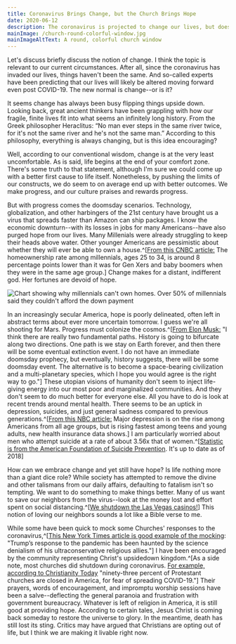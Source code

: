 ```yaml
---
title: Coronavirus Brings Change, but the Church Brings Hope
date: 2020-06-12
description: The coronavirus is projected to change our lives, but does this change bring hope?
mainImage: /church-round-colorful-window.jpg
mainImageAltText: A round, colorful church window
---
```

Let's discuss briefly discuss the notion of change. I think the topic is relevant to our current circumstances. After all, since the coronavirus has invaded our lives, things haven't been the same. And so-called experts have been predicting that our lives will likely be altered moving forward even post COVID-19. The new normal is change--or is it? 

It seems change has always been busy flipping things upside down. Looking back, great ancient thinkers have been grappling with how our fragile, finite lives fit into what seems an infinitely long history. From the Greek philosopher Heraclitus: “No man ever steps in the same river twice, for it's not the same river and he's not the same man.” According to this philosophy, everything is always changing, but is this idea encouraging?

Well, according to our conventional wisdom, change is at the very least uncomfortable. As is said, life begins at the end of your comfort zone. There's some truth to that statement, although I'm sure we could come up with a better first cause to life itself. Nonetheless, by pushing the limits of our constructs, we do seem to on average end up with better outcomes. We make progress, and our culture praises and rewards progress.

But with progress comes the doomsday scenarios. Technology, globalization, and other harbingers of the 21st century have brought us a virus that spreads faster than Amazon can ship packages. I know the economic downturn--with its losses in jobs for many Americans--have also purged hope from our lives. Many Millenials were already struggling to keep their heads above water. Other younger Americans are pessimistic about whether they will ever be able to own a house.^[[From this CNBC article:](https://www.cnbc.com/2019/08/30/homeownership-eludes-millions-of-millennials-heres-why.html) The homeownership rate among millennials, ages 25 to 34, is around 8 percentage points lower than it was for Gen Xers and baby boomers when they were in the same age group.] Change makes for a distant, indifferent god. Her fortunes are devoid of hope.

![Chart showing why millennials can't own homes. Over 50% of millennials said they couldn't afford the down payment](/assets/images/why-millennials-are-not-homeowners.png)

In an increasingly secular America, hope is poorly delineated, often left in abstract terms about ever more uncertain tomorrow. I guess we're all shooting for Mars. Progress must colonize the cosmos.^[[From Elon Musk:](https://www.liebertpub.com/doi/abs/10.1089/space.2017.29009.emu?journalCode=space) "I think there are really two fundamental paths. History is going to bifurcate along two directions. One path is we stay on Earth forever, and then there will be some eventual extinction event. I do not have an immediate doomsday prophecy, but eventually, history suggests, there will be some doomsday event. The alternative is to become a space-bearing civilization and a multi-planetary species, which I hope you would agree is the right way to go."] These utopian visions of humanity don't seem to inject life-giving energy into our most poor and marginalized communities. And they don't seem to do much better for everyone else. All you have to do is look at recent trends around mental health. There seems to be an uptick in depression, suicides, and just general sadness compared to previous generations.^[[From this NBC article:](https://www.nbcnews.com/health/health-news/major-depression-rise-among-everyone-new-data-shows-n873146) Major depression is on the rise among Americans from all age groups, but is rising fastest among teens and young adults, new health insurance data shows.] I am particularly worried about men who attempt suicide at a rate of about 3.56x that of women.^[[Statistic is from the American Foundation of Suicide Prevention](https://afsp.org/suicide-statistics/). It's up to date as of 2018]

How can we embrace change and yet still have hope? Is life nothing more than a giant dice role? While society has attempted to remove the divine and other talismans from our daily affairs, defaulting to fatalism isn't so tempting. We want to do something to make things better. Many of us want to save our neighbors from the virus--look at the money lost and effort spent on social distancing.^[[We shutdown the Las Vegas casinos!](https://www.usatoday.com/story/travel/destinations/2020/04/26/coronavirus-las-vegas-struggling-survive-without-tourists/3029747001/)] This notion of loving our neighbors sounds a lot like a Bible verse to me.

While some have been quick to mock some Churches' responses to the coronavirus,^[[This New York Times article is good example of the mocking](https://www.nytimes.com/2020/03/27/opinion/coronavirus-trump-evangelicals.html): "Trump’s response to the pandemic has been haunted by the science denialism of his ultraconservative religious allies."] I have been encouraged by the community representing Christ's upsidedown kingdom.^[As a side note, most churches did shutdown during coronavirus. [For example, according to Christianity Today](https://www.christianitytoday.com/news/2020/april/churches-defy-coronavirus-religious-liberty.html) "ninety-three percent of Protestant churches are closed in America, for fear of spreading COVID-19."] Their prayers, words of encouragement, and impromptu worship sessions have been a salve--deflecting the general paranoia and frustration with government bureaucracy. Whatever is left of religion in America, it is still good at providing hope. According to certain tales, Jesus Christ is coming back someday to restore the universe to glory. In the meantime, death has still lost its sting. Critics may have argued that Christians are opting out of life, but I think we are making it livable right now.